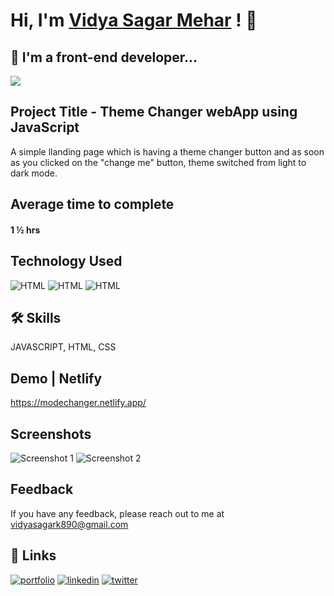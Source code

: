 # Hi, I'm [Vidya Sagar Mehar](https://vidya-sagar-portfolio.netlify.app/) ! 👋


## 🚀 I'm a front-end developer...
<img src="https://user-images.githubusercontent.com/73097560/115834477-dbab4500-a447-11eb-908a-139a6edaec5c.gif">

## Project Title - Theme Changer webApp using JavaScript

A simple llanding page which is having a theme changer button and as soon as you clicked on the "change me" button, theme switched from light to dark mode.

## Average time to complete
#### 1 ½ hrs

## Technology Used

![HTML](https://img.shields.io/badge/FirstTech-JavaScript-orange)
![HTML](https://img.shields.io/badge/SecondTech-HTML-blue)
![HTML](https://img.shields.io/badge/ThirdTech-CSS-black)

## 🛠 Skills
JAVASCRIPT, HTML, CSS

## Demo | Netlify
https://modechanger.netlify.app/


## Screenshots
![Screenshot 1](https://user-images.githubusercontent.com/92782806/211472265-204e7ea3-0001-4837-abdd-88070bd76436.png)
![Screenshot 2](https://user-images.githubusercontent.com/92782806/211472275-23c368dc-bdad-4bb3-a206-e29ab1c3b58f.png)




## Feedback

If you have any feedback, please reach out to me at vidyasagark890@gmail.com


## 🔗 Links
[![portfolio](https://img.shields.io/badge/my_portfolio-000?style=for-the-badge&logo=ko-fi&logoColor=white)](https://vidya-sagar-portfolio.netlify.app/)
[![linkedin](https://img.shields.io/badge/linkedin-0A66C2?style=for-the-badge&logo=linkedin&logoColor=white)](https://www.linkedin.com/)
[![twitter](https://img.shields.io/badge/twitter-1DA1F2?style=for-the-badge&logo=twitter&logoColor=white)](https://twitter.com/Cherry_Reyans)

